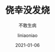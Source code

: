 ---
layout:     post
title:     侥幸没发烧
subtitle:   不敢生病
date:       2021-01-06
author:     liniaoniao
header-img: img/post-bg-desk.jpg
catalog: 	 true
tags:
    - 坚持每一天
    - 生活
---